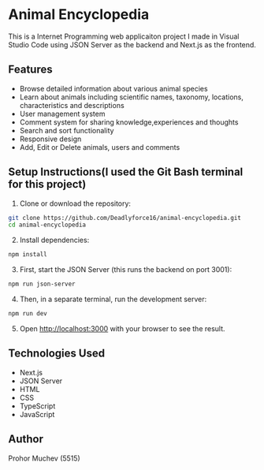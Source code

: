 # Animal Encyclopedia

This is a Internet Programming web applicaiton project I made in Visual Studio Code using JSON Server as the backend and Next.js as the frontend.

## Features

- Browse detailed information about various animal species
- Learn about animals including scientific names, taxonomy, locations, characteristics and 
descriptions
- User management system
- Comment system for sharing knowledge,experiences and thoughts
- Search and sort functionality
- Responsive design
- Add, Edit or Delete animals, users and comments

## Setup Instructions(I used the Git Bash terminal for this project)

1. Clone or download the repository:
```bash
git clone https://github.com/Deadlyforce16/animal-encyclopedia.git
cd animal-encyclopedia
```

2. Install dependencies:
```bash
npm install
```

3. First, start the JSON Server (this runs the backend on port 3001):
```bash
npm run json-server
```

4. Then, in a separate terminal, run the development server:
```bash
npm run dev
```

5. Open [http://localhost:3000](http://localhost:3000) with your browser to see the result.

## Technologies Used

- Next.js
- JSON Server
- HTML
- CSS
- TypeScript
- JavaScript

## Author

Prohor Muchev (5515)

